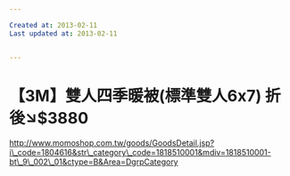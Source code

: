 ```yaml
---

Created at: 2013-02-11
Last updated at: 2013-02-11


---
```


# 【3M】雙人四季暖被(標準雙人6x7) 折後↘$3880


http://www.momoshop.com.tw/goods/GoodsDetail.jsp?i\_code=1804616&str\_category\_code=1818510001&mdiv=1818510001-bt\_9\_002\_01&ctype=B&Area=DgrpCategory

